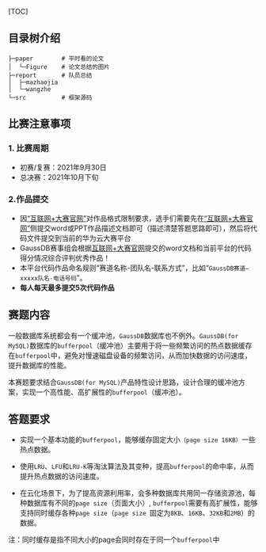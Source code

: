 [TOC]

## 目录树介绍

```shell
├─paper        # 平时看的论文
│  └─Figure    # 论文总结的图片
├─report       # 队员总结
│  ├─mazhaojia
│  └─wangzhe
└─src          # 框架源码
```



## 比赛注意事项

### 1. 比赛周期

- 初赛/复赛：2021年9月30日
- 总决赛：2021年10月下旬

### 2.作品提交

- 因[“互联网+大赛官网”](https://cy.ncss.cn/mtcontest/detail?id=8a80808d7ad10375017ae26b186e00db)对作品格式限制要求，选手们需要先在[“互联网+大赛官网”](https://cy.ncss.cn/mtcontest/detail?id=8a80808d7ad10375017ae26b186e00db)侧提交word或PPT作品描述文档即可（描述清楚答题思路即可），然后将代码文件提交到当前的华为云大赛平台
- GaussDB赛事组会根据[互联网+大赛官网](https://cy.ncss.cn/mtcontest/detail?id=8a80808d7ad10375017ae26b186e00db)提交的word文档和当前平台的代码得分情况综合评判优秀作品！
- 本平台代码作品命名规则“赛道名称-团队名-联系方式”，比如“`GaussDB赛道–xxxxx队名-电话号码`”﻿。
- **每人每天最多提交5次代码作品**

## 赛题内容

一般数据库系统都会有一个缓冲池，`GaussDB`数据库也不例外。`GaussDB(for MySQL)`数据库的`bufferpool`（缓冲池）主要用于将一些频繁访问的热点数据缓存在`bufferpool`中，避免对慢速磁盘设备的频繁访问，从而加快数据的访问速度，提升数据库的性能。

本赛题要求结合`GaussDB(for MySQL)`产品特性设计思路，设计合理的缓冲池方案，实现一个高性能、高扩展性的`bufferpool`（缓冲池）。

## 答题要求

- 实现一个基本功能的`bufferpool`，能够缓存固定大小`（page size 16KB）`一些热点数据。

- 使用`LRU`、`LFU`和`LRU-K`等淘汰算法及其变种，提高`bufferpool`的命中率，从而提升热点数据的访问速度。

- 在云化场景下，为了提高资源利用率，会多种数据库共用同一存储资源池，每种数据库有不同的`page size`（页面大小）, `bufferpool`需要有高扩展性，能够支持同时缓存各种`page size`（`page size `固定为`8KB`、`16KB`、`32KB`和`2MB`）的数据。

注：同时缓存是指不同大小的page会同时存在于同一个`bufferpool`中